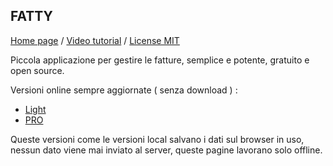 ## FATTY

[Home page](https://leonardociaccio.github.io/Fatty/) / [Video tutorial](https://www.youtube.com/watch?v=hH7VFVAFCG4) / [License MIT](https://github.com/LeonardoCiaccio/Fatty/blob/master/LICENSE)

Piccola applicazione per gestire le fatture, semplice e potente, gratuito e open source.

Versioni online sempre aggiornate ( senza download ) :

- [Light](https://leonardociaccio.github.io/Fatty/fatty.light.html)
- [PRO](https://leonardociaccio.github.io/Fatty/fatty.pro.html)

Queste versioni come le versioni local salvano i dati sul browser in uso, nessun dato viene mai inviato al server, queste pagine lavorano solo offline.
